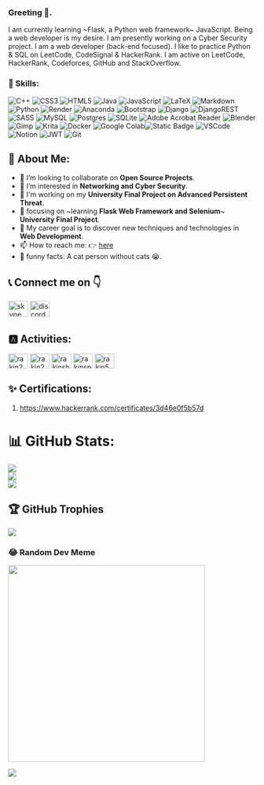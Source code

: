 ### Greeting 👋.
<!--[![An image of @rakinplaban's Holopin badges, which is a link to view their full Holopin profile](https://holopin.me/rakinplaban)](https://holopin.io/@rakinplaban)-->


I am currently learning ~Flask, a Python web framework~ JavaScript. Being a web developer is my desire. I am presently working on a Cyber Security project. I am a web developer (back-end focused). I like to practice Python & SQL on LeetCode, CodeSignal & HackerRank. I am active on LeetCode, HackerRank, Codeforces, GitHub and StackOverflow.

### 🎳 Skills: 
![C++](https://img.shields.io/badge/c++-%2300599C.svg?style=for-the-badge&logo=c%2B%2B&logoColor=white) ![CSS3](https://img.shields.io/badge/css3-%231572B6.svg?style=for-the-badge&logo=css3&logoColor=white) ![HTML5](https://img.shields.io/badge/html5-%23E34F26.svg?style=for-the-badge&logo=html5&logoColor=white) ![Java](https://img.shields.io/badge/java-%23ED8B00.svg?style=for-the-badge&logo=openjdk&logoColor=white) ![JavaScript](https://img.shields.io/badge/javascript-%23323330.svg?style=for-the-badge&logo=javascript&logoColor=%23F7DF1E) ![LaTeX](https://img.shields.io/badge/latex-%23008080.svg?style=for-the-badge&logo=latex&logoColor=white) ![Markdown](https://img.shields.io/badge/markdown-%23000000.svg?style=for-the-badge&logo=markdown&logoColor=white) ![Python](https://img.shields.io/badge/python-3670A0?style=for-the-badge&logo=python&logoColor=ffdd54) ![Render](https://img.shields.io/badge/Render-%46E3B7.svg?style=for-the-badge&logo=render&logoColor=white) ![Anaconda](https://img.shields.io/badge/Anaconda-%2344A833.svg?style=for-the-badge&logo=anaconda&logoColor=white) ![Bootstrap](https://img.shields.io/badge/bootstrap-%238511FA.svg?style=for-the-badge&logo=bootstrap&logoColor=white) ![Django](https://img.shields.io/badge/django-%23092E20.svg?style=for-the-badge&logo=django&logoColor=white) ![DjangoREST](https://img.shields.io/badge/DJANGO-REST-ff1709?style=for-the-badge&logo=django&logoColor=white&color=ff1709&labelColor=gray) ![SASS](https://img.shields.io/badge/SASS-hotpink.svg?style=for-the-badge&logo=SASS&logoColor=white) ![MySQL](https://img.shields.io/badge/mysql-%2300000f.svg?style=for-the-badge&logo=mysql&logoColor=white) ![Postgres](https://img.shields.io/badge/postgres-%23316192.svg?style=for-the-badge&logo=postgresql&logoColor=white) ![SQLite](https://img.shields.io/badge/sqlite-%2307405e.svg?style=for-the-badge&logo=sqlite&logoColor=white) ![Adobe Acrobat Reader](https://img.shields.io/badge/Adobe%20Acrobat%20Reader-EC1C24.svg?style=for-the-badge&logo=Adobe%20Acrobat%20Reader&logoColor=white) ![Blender](https://img.shields.io/badge/blender-%23F5792A.svg?style=for-the-badge&logo=blender&logoColor=white) ![Gimp](https://img.shields.io/badge/Gimp-657D8B?style=for-the-badge&logo=gimp&logoColor=FFFFFF) ![Krita](https://img.shields.io/badge/Krita-203759?style=for-the-badge&logo=krita&logoColor=EEF37B) ![Docker](https://img.shields.io/badge/docker-%230db7ed.svg?style=for-the-badge&logo=docker&logoColor=white) 
![Google Colab](https://img.shields.io/badge/Colab-F9AB00?style=for-the-badge&logo=googlecolab&color=525252)![Static Badge](https://img.shields.io/badge/PyCharm-bbsdd?style=for-the-badge&logo=PyCharm&logoColor=White&color=black)
![VSCode](https://img.shields.io/badge/Visual_Studio_Code-0078D4?style=for-the-badge&logo=visual%20studio%20code&logoColor=white)
![Notion](https://img.shields.io/badge/Notion-%23000000.svg?style=for-the-badge&logo=notion&logoColor=white) ![JWT](https://img.shields.io/badge/JWT-black?style=for-the-badge&logo=JSON%20web%20tokens)
![Git](https://img.shields.io/badge/GIT-E44C30?style=for-the-badge&logo=git&logoColor=white)


## 🫠 About Me: 
- 💞 I’m looking to collaborate on **Open Source Projects**. 
- 👀 I’m interested in **Networking and Cyber Security**.
- 🔭 I'm working on my **University Final Project on Advanced Persistent Threat**.
- 🌱 focusing on ~learning **Flask Web Framework and Selenium**~ **University Final Project**.
- 🥅 My career goal is to discover new techniques and technologies in **Web Development**.
- 📫 How to reach me: 👉 [here](https://github.com/rakinplaban/rakinplaban/discussions)
- 🤪 funny facts: A cat person without cats 😭.


## 📞 Connect me on 👇

[<img src='https://winaero.com/blog/wp-content/uploads/2020/04/Skype-Icon-Logo-Big-256-2020.png' alt='skype' height='32' width='40'>](https://join.skype.com/invite/wdX8t4JazeJ7)  [<img src='https://static-00.iconduck.com/assets.00/discord-icon-2048x2048-o5mluhz2.png' alt='discord' height='32' width='40'>](https://discord.com/users/934874604399390740) 



 
## 🅰️ Activities:
<p align="left">
<a href="https://stackoverflow.com/users/16396049/rakin235" target="blank"><img align="center" src="https://raw.githubusercontent.com/rahuldkjain/github-profile-readme-generator/master/src/images/icons/Social/stack-overflow.svg" alt="rakin235" height="30" width="40" /></a>
<a href="https://instagram.com/rakin235" target="blank"><img align="center" src="https://raw.githubusercontent.com/rahuldkjain/github-profile-readme-generator/master/src/images/icons/Social/instagram.svg" alt="rakin235" height="30" width="40" /></a>
<a href="https://www.hackerrank.com/rakinshahriar54" target="blank"><img align="center" src="https://raw.githubusercontent.com/rahuldkjain/github-profile-readme-generator/master/src/images/icons/Social/hackerrank.svg" alt="rakinshahriar54" height="30" width="40" /></a>
<a href="https://codeforces.com/profile/rakinsp" target="blank"><img align="center" src="https://raw.githubusercontent.com/rahuldkjain/github-profile-readme-generator/master/src/images/icons/Social/codeforces.svg" alt="rakinsp" height="30" width="40" /></a>
<a href="https://www.leetcode.com/rakin54" target="blank"><img align="center" src="https://raw.githubusercontent.com/rahuldkjain/github-profile-readme-generator/master/src/images/icons/Social/leet-code.svg" alt="rakin54" height="30" width="40" /></a>
</p>
<!--
[<img src='https://upload.wikimedia.org/wikipedia/commons/thumb/e/ef/Stack_Overflow_icon.svg/768px-Stack_Overflow_icon.svg.png' alt='stackoverflow' height='30'>](https://stackoverflow.com/users/16396049/rakin235?tab=profile)     [<img src='https://upload.wikimedia.org/wikipedia/commons/1/19/LeetCode_logo_black.png' alt='leetcode' height='30'>](https://leetcode.com/rakin54/)  [<img src='https://upload.wikimedia.org/wikipedia/commons/6/65/HackerRank_logo.png' alt='hackerrank' height='30'>](https://www.hackerrank.com/rakinshahriar54?hr_r=1)  [<img src='https://lh3.googleusercontent.com/WsR_f03nbqW3qZjCZeXUYmnmhSWXo3hQhLX9hgl9QHydCgbXQi_VJeAwnmtuIgTHKdQ=h200' alt='codeforces' height='30'>](https://codeforces.com/profile/RakinSP) [<img src='https://s4-recruiting.cdn.greenhouse.io/external_greenhouse_job_boards/logos/400/037/100/original/CodeSignal_Symbol_RGB.png?1665521048' alt='codesignal' height='25'>](https://app.codesignal.com/profile/rakin_shah_p) [<img src='https://encrypted-tbn0.gstatic.com/images?q=tbn:ANd9GcQeuxPrzfkLTQ-k7vanooOy_qq9Vye2LBjlW0yD8G7wJw&s' alt='codingame' height='25'>](https://www.codingame.com/profile/6a1471f84e75952896860e9f55bd5c262906375)
-->

## ✨ Certifications:
1. https://www.hackerrank.com/certificates/3d46e0f5b57d

# 📊 GitHub Stats:
![](https://github-readme-stats.vercel.app/api?username=rakinplaban&theme=dark&hide_border=false&include_all_commits=false&count_private=false)<br/>
![](https://github-readme-streak-stats.herokuapp.com/?user=rakinplaban&theme=dark&hide_border=false)<br/>
![](https://github-readme-stats.vercel.app/api/top-langs/?username=rakinplaban&theme=dark&hide_border=false&include_all_commits=false&count_private=false&layout=compact)

## 🏆 GitHub Trophies
![](https://github-profile-trophy.vercel.app/?username=rakinplaban&theme=radical&no-frame=false&no-bg=true&margin-w=4)

### 😂 Random Dev Meme
<img src='https://randommeme-five.vercel.app/' style="height: 400px;"/>








<!-- GitHub Profile Views Counter -->
![](https://komarev.com/ghpvc/?username=rakinplaban)
